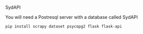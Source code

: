 SydAPI

You will need a Postresql server with a database called SydAPI

```
pip install scrapy dataset psycopg2 flask flask-api
```